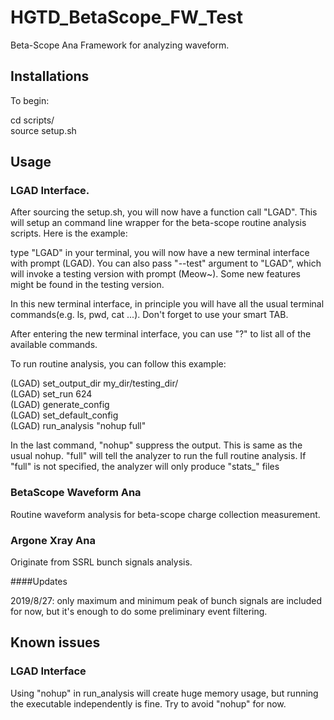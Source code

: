 # HGTD_BetaScope_FW_Test
Beta-Scope Ana Framework for analyzing waveform.

## Installations
To begin:

  cd scripts/ \
  source setup.sh

## Usage 

### LGAD Interface.
After sourcing the setup.sh, you will now have a function call "LGAD".
This will setup an command line wrapper for the beta-scope routine analysis scripts. Here is the example:

type "LGAD" in your terminal, you will now have a new terminal interface with prompt (LGAD).
You can also pass "--test" argument to "LGAD", which will invoke a testing version with prompt (Meow~). Some new features might be found in the testing version.

In this new terminal interface, in principle you will have all the usual terminal commands(e.g. ls, pwd, cat ...). Don't forget to use your smart TAB.

After entering the new terminal interface, you can use "?" to list all of the available commands.

To run routine analysis, you can follow this example:

  (LGAD) set_output_dir my_dir/testing_dir/ \
  (LGAD) set_run 624 \
  (LGAD) generate_config \
  (LGAD) set_default_config \
  (LGAD) run_analysis "nohup full"

In the last command, "nohup" suppress the output. This is same as the usual nohup. "full" will tell the analyzer to run the full routine analysis.
If "full" is not specified, the analyzer will only produce "stats_" files

### BetaScope Waveform Ana

Routine waveform analysis for beta-scope charge collection measurement.

### Argone Xray Ana

Originate from SSRL bunch signals analysis.

####Updates

2019/8/27: only maximum and minimum peak of bunch signals are included for now, but it's enough to do some preliminary event filtering.

## Known issues

### LGAD Interface
Using "nohup" in run_analysis will create huge memory usage, but running the executable independently is fine. Try to avoid "nohup" for now.
